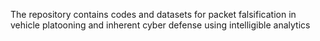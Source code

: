 The repository contains codes and datasets for packet falsification in vehicle platooning and inherent cyber defense using intelligible analytics 
